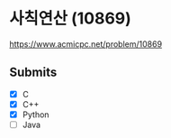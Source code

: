 # 사칙연산 (10869)

https://www.acmicpc.net/problem/10869

## Submits

- [x] C
- [x] C++
- [x] Python
- [ ] Java